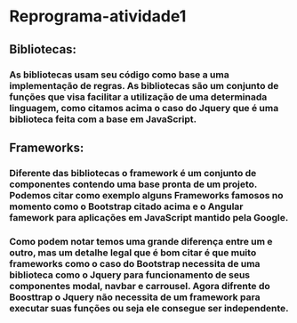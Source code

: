 # Reprograma-atividade1

 ## Bibliotecas:

 ### As bibliotecas usam seu código como base a uma implementação de regras. As bibliotecas são um conjunto de funções que visa facilitar a utilização de uma determinada linguagem, como citamos acima o caso do Jquery que é uma biblioteca feita com a base em JavaScript.

 ## Frameworks:

  ### Diferente das bibliotecas o framework é um conjunto de componentes contendo uma base pronta de um projeto. Podemos citar como exemplo alguns Frameworks famosos no momento como o Bootstrap citado acima e o Angular famework para aplicações em JavaScript mantido pela Google.

 ### Como podem notar  temos uma grande diferença entre um e outro, mas um detalhe legal que é bom citar é que muito frameworks como o caso do Bootstrap necessita de uma biblioteca como o Jquery para funcionamento de seus componentes modal, navbar e carrousel. Agora difrente do Boosttrap o Jquery não necessita de um framework para executar suas funções ou seja ele consegue ser independente. 
